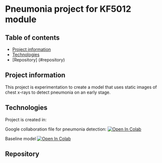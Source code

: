 # Pneumonia project for KF5012 module

## Table of contents
* [Project information](#project-info)
* [Technologies](#technologies)
* [Repository] (#repository)

## Project information
This project is experimentation to create a model that uses static images of chest x-rays to detect pneumonia on an early stage.
	
## Technologies 
Project is created in:

Google collaboration file for pneumonia detection:
[![Open In Colab](https://colab.research.google.com/assets/colab-badge.svg)](https://colab.research.google.com/github/Amzo/pneumonia/blob/main/cnnModels.ipynb)

Baseline model 
[![Open In Colab](https://colab.research.google.com/assets/colab-badge.svg)](https://colab.research.google.com/github/Amzo/pneumonia/blob/main/baseline.ipynb) 

## Repository






